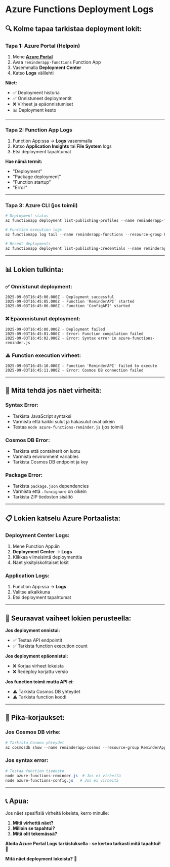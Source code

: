 # Azure Functions Deployment Logs

## 🔍 **Kolme tapaa tarkistaa deployment lokit:**

### **Tapa 1: Azure Portal (Helpoin)**

1. Mene **[Azure Portal](https://portal.azure.com)**
2. Avaa `reminderapp-functions` Function App
3. Vasemmalla **Deployment Center**
4. Katso **Logs** välilehti

**Näet:**
- ✅ Deployment historia
- ✅ Onnistuneet deploymentit
- ❌ Virheet ja epäonnistumiset
- 📊 Deployment kesto

---

### **Tapa 2: Function App Logs**

1. Function App:ssa → **Logs** vasemmalla
2. Katso **Application Insights** tai **File System** logs
3. Etsi deployment tapahtumat

**Hae nämä termit:**
- "Deployment"
- "Package deployment"
- "Function startup"
- "Error"

---

### **Tapa 3: Azure CLI (jos toimii)**

```powershell
# Deployment status
az functionapp deployment list-publishing-profiles --name reminderapp-functions --resource-group ReminderApp_RG

# Function execution logs
az functionapp log tail --name reminderapp-functions --resource-group ReminderApp_RG

# Recent deployments
az functionapp deployment list-publishing-credentials --name reminderapp-functions --resource-group ReminderApp_RG
```

---

## 📊 **Lokien tulkinta:**

### **✅ Onnistunut deployment:**
```
2025-09-03T16:45:00.000Z - Deployment successful
2025-09-03T16:45:05.000Z - Function 'ReminderAPI' started
2025-09-03T16:45:06.000Z - Function 'ConfigAPI' started
```

### **❌ Epäonnistunut deployment:**
```
2025-09-03T16:45:00.000Z - Deployment failed
2025-09-03T16:45:01.000Z - Error: Function compilation failed
2025-09-03T16:45:02.000Z - Error: Syntax error in azure-functions-reminder.js
```

### **⚠️ Function execution virheet:**
```
2025-09-03T16:45:10.000Z - Function 'ReminderAPI' failed to execute
2025-09-03T16:45:11.000Z - Error: Cosmos DB connection failed
```

---

## 🎯 **Mitä tehdä jos näet virheitä:**

### **Syntax Error:**
- Tarkista JavaScript syntaksi
- Varmista että kaikki sulut ja hakasulut ovat oikein
- Testaa `node azure-functions-reminder.js` (jos toimii)

### **Cosmos DB Error:**
- Tarkista että containerit on luotu
- Varmista environment variables
- Tarkista Cosmos DB endpoint ja key

### **Package Error:**
- Tarkista `package.json` dependencies
- Varmista että `.funcignore` on oikein
- Tarkista ZIP tiedoston sisältö

---

## 📋 **Lokien katselu Azure Portaalista:**

### **Deployment Center Logs:**
1. Mene Function App:iin
2. **Deployment Center** → **Logs**
3. Klikkaa viimeisintä deploymenttia
4. Näet yksityiskohtaiset lokit

### **Application Logs:**
1. Function App:ssa → **Logs**
2. Valitse aikaikkuna
3. Etsi deployment tapahtumat

---

## 🚀 **Seuraavat vaiheet lokien perusteella:**

**Jos deployment onnistui:**
- ✅ Testaa API endpointit
- ✅ Tarkista function execution count

**Jos deployment epäonnistui:**
- ❌ Korjaa virheet lokeista
- ❌ Redeploy korjattu versio

**Jos function toimii mutta API ei:**
- ⚠️ Tarkista Cosmos DB yhteydet
- ⚠️ Tarkista function koodi

---

## 🔧 **Pika-korjaukset:**

### **Jos Cosmos DB virhe:**
```powershell
# Tarkista Cosmos yhteydet
az cosmosdb show --name reminderapp-cosmos --resource-group ReminderApp_RG --query "{endpoint:documentEndpoint, status:status}"
```

### **Jos syntax error:**
```powershell
# Testaa function tiedosto
node azure-functions-reminder.js  # Jos ei virheitä
node azure-functions-config.js   # Jos ei virheitä
```

---

## 📞 **Apua:**

Jos näet spesifisiä virheitä lokeista, kerro minulle:

1. **Mitä virhettä näet?**
2. **Milloin se tapahtui?**
3. **Mitä olit tekemässä?**

**Aloita Azure Portal Logs tarkistuksella - se kertoo tarkasti mitä tapahtui!** 🎯

**Mitä näet deployment lokeista?** 🤔
